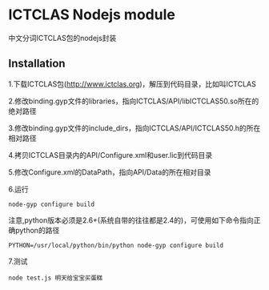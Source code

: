 ICTCLAS Nodejs module
=====================

中文分词ICTCLAS包的nodejs封装

Installation
-----------

1.下载ICTCLAS包(http://www.ictclas.org)，解压到代码目录，比如叫ICTCLAS

2.修改binding.gyp文件的libraries，指向ICTCLAS/API/libICTCLAS50.so所在的绝对路径

3.修改binding.gyp文件的include_dirs，指向ICTCLAS/API/ICTCLAS50.h的所在相对路径

4.拷贝ICTCLAS目录内的API/Configure.xml和user.lic到代码目录

5.修改Configure.xml的DataPath，指向API/Data的所在相对目录

6.运行

	node-gyp configure build

注意,python版本必须是2.6+(系统自带的往往都是2.4的)，可使用如下命令指向正确python的路径

	PYTHON=/usr/local/python/bin/python node-gyp configure build

7.测试

	node test.js 明天给宝宝买蛋糕

